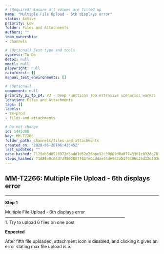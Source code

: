 ```yaml
---
# (Required) Ensure all values are filled up
name: "Multiple File Upload - 6th displays error"
status: Active
priority: Low
folder: Files and Attachments
authors: ""
team_ownership: 
- Channels

# (Optional) Test type and tools
cypress: To Do
detox: null
mmctl: null
playwright: null
rainforest: []
manual_test_environments: []

# (Optional)
component: null
priority_p1_to_p4: P3 - Deep Functions (Do extensive scenarios work?)
location: Files and Attachments
tags: []
labels: 
- se-prod
- files-and-attachments

# Do not change
id: 5445388
key: MM-T2266
folder_path: channels/files-and-attachments
created_on: "2020-05-20T06:43:45Z"
last_updated: ""
case_hashed: 7129db5d0928972d3add1d52e25bbe92c39669d8a07743361c0328c70152b6b9e4cbbe565e09d8167d0f4451245cc5dd
steps_hashed: 71d80e0c64d734592887f61fe6cd4ae54de962a51f9886c25d12df03d9babfdeb53655de0bb0f144f100cfe670130542
---
```


## MM-T2266: Multiple File Upload - 6th displays error

---

**Step 1**

Multiple File Upload - 6th displays error\
————————————————————————————\
1\. Try to upload 6 files on one post

**Expected**

After fifth file uploaded, attachment icon is disabled, and clicking it gives an error stating max file upload is 5.
